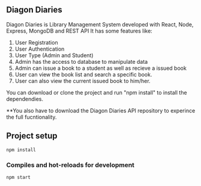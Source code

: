 ## Diagon Diaries

Diagon Diaries is Library Management System developed with React, Node, Express, MongoDB and REST API
It has some features like:
1. User Registration
2. User Authentication
3. User Type (Admin and Student)
4. Admin has the access to database to manipulate data
5. Admin can issue a book to a student as well as recieve a issued book
6. User can view the book list and search a specific book.
7. User can also view the current issued book to him/her.


You can download or clone the project and run "npm install" to install the dependendies.

**You also have to download the Diagon Diaries API repository to experince the full fucntionality.

## Project setup
```
npm install
```

### Compiles and hot-reloads for development
```
npm start
